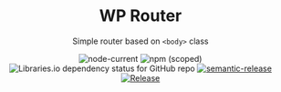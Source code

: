 <div align="center">

# WP Router

Simple router based on `<body>` class

![node-current](https://img.shields.io/node/v/wpwebpack)
![npm (scoped)](https://img.shields.io/npm/v/@wptoolset/router)
![Libraries.io dependency status for GitHub repo](https://img.shields.io/librariesio/github/wptoolkit/router)
[![semantic-release](https://img.shields.io/badge/%20%20%F0%9F%93%A6%F0%9F%9A%80-semantic--release-e10079.svg)](https://github.com/semantic-release/semantic-release)
[![Release](https://github.com/wptoolkit/router/actions/workflows/release.yml/badge.svg)](https://github.com/wptoolkit/router/actions/workflows/release.yml)

</div>
